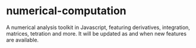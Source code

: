 # numerical-computation
A numerical analysis toolkit in Javascript, featuring derivatives, integration, matrices, tetration and more. It will be updated as and when new features are available.